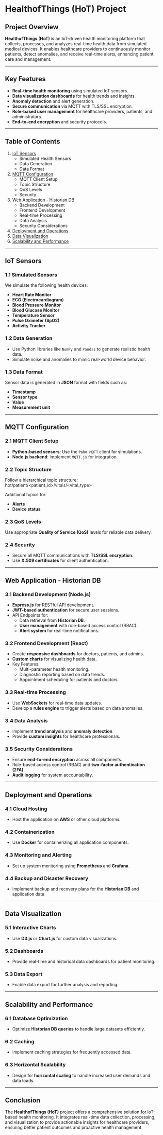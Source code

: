 # HealthofThings (HoT) Project

## Project Overview

**HealthofThings (HoT)** is an IoT-driven health monitoring platform that collects, processes, and analyzes real-time health data from simulated medical devices. It enables healthcare providers to continuously monitor patients, detect anomalies, and receive real-time alerts, enhancing patient care and management.

---

## Key Features

- **Real-time health monitoring** using simulated IoT sensors.
- **Data visualization dashboards** for health trends and insights.
- **Anomaly detection** and alert generation.
- **Secure communication** via MQTT with TLS/SSL encryption.
- **Role-based user management** for healthcare providers, patients, and administrators.
- **End-to-end encryption** and security protocols.

---

## Table of Contents

1. [IoT Sensors](#iot-sensors)
   - Simulated Health Sensors
   - Data Generation
   - Data Format
2. [MQTT Configuration](#mqtt-configuration)
   - MQTT Client Setup
   - Topic Structure
   - QoS Levels
   - Security
3. [Web Application - Historian DB](#web-application---historian-db)
   - Backend Development
   - Frontend Development
   - Real-time Processing
   - Data Analysis
   - Security Considerations
4. [Deployment and Operations](#deployment-and-operations)
5. [Data Visualization](#data-visualization)
6. [Scalability and Performance](#scalability-and-performance)

---

## IoT Sensors

### 1.1 Simulated Sensors
We simulate the following health devices:
- **Heart Rate Monitor**
- **ECG (Electrocardiogram)**
- **Blood Pressure Monitor**
- **Blood Glucose Monitor**
- **Temperature Sensor**
- **Pulse Oximeter (SpO2)**
- **Activity Tracker**

### 1.2 Data Generation
- Use Python libraries like `NumPy` and `Pandas` to generate realistic health data.
- Simulate noise and anomalies to mimic real-world device behavior.

### 1.3 Data Format
Sensor data is generated in **JSON** format with fields such as:
- **Timestamp**
- **Sensor type**
- **Value**
- **Measurement unit**

---

## MQTT Configuration

### 2.1 MQTT Client Setup
- **Python-based sensors**: Use the `Paho MQTT` client for simulations.
- **Node.js backend**: Implement `MQTT.js` for integration.

### 2.2 Topic Structure
Follow a hierarchical topic structure: hot/patient/<patient_id>/vitals/<vital_type>

Additional topics for:
- **Alerts**
- **Device status**

### 2.3 QoS Levels
Use appropriate **Quality of Service (QoS)** levels for reliable data delivery.

### 2.4 Security
- Secure all MQTT communications with **TLS/SSL encryption**.
- Use **X.509 certificates** for client authentication.

---

## Web Application - Historian DB

### 3.1 Backend Development (Node.js)
- **Express.js** for RESTful API development.
- **JWT-based authentication** for secure user sessions.
- API Endpoints for:
  - Data retrieval from **Historian DB**.
  - **User management** with role-based access control (RBAC).
  - **Alert system** for real-time notifications.

### 3.2 Frontend Development (React)
- Create **responsive dashboards** for doctors, patients, and admins.
- **Custom charts** for visualizing health data.
- Key Features:
  - Multi-parameter health monitoring.
  - Diagnostic reporting based on data trends.
  - Appointment scheduling for patients and doctors.

### 3.3 Real-time Processing
- Use **WebSockets** for real-time data updates.
- Develop a **rules engine** to trigger alerts based on data anomalies.

### 3.4 Data Analysis
- Implement **trend analysis** and **anomaly detection**.
- Provide **custom insights** for healthcare professionals.

### 3.5 Security Considerations
- Ensure **end-to-end encryption** across all components.
- Role-based access control (RBAC) and **two-factor authentication (2FA)**.
- **Audit logging** for system accountability.

---

## Deployment and Operations

### 4.1 Cloud Hosting
- Host the application on **AWS** or other cloud platforms.

### 4.2 Containerization
- Use **Docker** for containerizing all application components.

### 4.3 Monitoring and Alerting
- Set up system monitoring using **Prometheus** and **Grafana**.

### 4.4 Backup and Disaster Recovery
- Implement backup and recovery plans for the **Historian DB** and application data.

---

## Data Visualization

### 5.1 Interactive Charts
- Use **D3.js** or **Chart.js** for custom data visualizations.

### 5.2 Dashboards
- Provide real-time and historical data dashboards for patient monitoring.

### 5.3 Data Export
- Enable data export for further analysis and reporting.

---

## Scalability and Performance

### 6.1 Database Optimization
- Optimize **Historian DB queries** to handle large datasets efficiently.

### 6.2 Caching
- Implement caching strategies for frequently accessed data.

### 6.3 Horizontal Scalability
- Design for **horizontal scaling** to handle increased user demands and data loads.

---

## Conclusion

The **HealthofThings (HoT)** project offers a comprehensive solution for IoT-based health monitoring. It integrates real-time data collection, processing, and visualization to provide actionable insights for healthcare providers, ensuring better patient outcomes and proactive health management.
